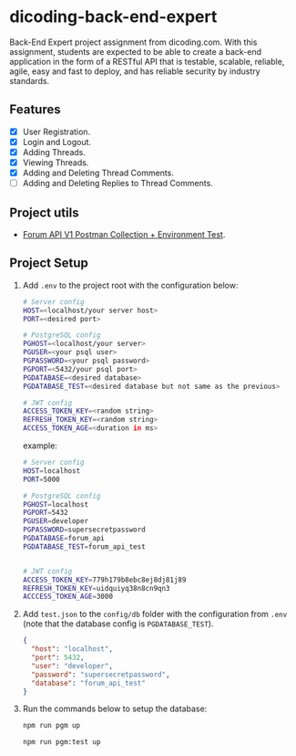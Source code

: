 [pm-v1]:
  https://github.com/dicodingacademy/a276-backend-expert-labs/raw/099-shared-content/shared-content/03-submission-content/01-Forum-API-V1/Forum%20API%20V1%20Test.zip

# dicoding-back-end-expert

Back-End Expert project assignment from dicoding.com. With this assignment,
students are expected to be able to create a back-end application in the form of
a RESTful API that is testable, scalable, reliable, agile, easy and fast to
deploy, and has reliable security by industry standards.

## Features

- [x] User Registration.
- [x] Login and Logout.
- [x] Adding Threads.
- [x] Viewing Threads.
- [x] Adding and Deleting Thread Comments.
- [ ] Adding and Deleting Replies to Thread Comments.

## Project utils

- [Forum API V1 Postman Collection + Environment Test][pm-v1].

## Project Setup

1. Add `.env` to the project root with the configuration below:

   ```sh
   # Server config
   HOST=<localhost/your server host>
   PORT=<desired port>

   # PostgreSQL config
   PGHOST=<localhost/your server>
   PGUSER=<your psql user>
   PGPASSWORD=<your psql password>
   PGPORT=<5432/your psql port>
   PGDATABASE=<desired database>
   PGDATABASE_TEST=<desired database but not same as the previous>

   # JWT config
   ACCESS_TOKEN_KEY=<random string>
   REFRESH_TOKEN_KEY=<random string>
   ACCESS_TOKEN_AGE=<duration in ms>
   ```

   example:

   ```sh
   # Server config
   HOST=localhost
   PORT=5000

   # PostgreSQL config
   PGHOST=localhost
   PGPORT=5432
   PGUSER=developer
   PGPASSWORD=supersecretpassword
   PGDATABASE=forum_api
   PGDATABASE_TEST=forum_api_test


   # JWT config
   ACCESS_TOKEN_KEY=779h179b8ebc8ej8dj81j89
   REFRESH_TOKEN_KEY=uidquiyq38n8cn9qn3
   ACCCESS_TOKEN_AGE=3000
   ```

2. Add `test.json` to the `config/db` folder with the configuration from `.env`
   (note that the database config is `PGDATABASE_TEST`).

   ```json
   {
     "host": "localhost",
     "port": 5432,
     "user": "developer",
     "password": "supersecretpassword",
     "database": "forum_api_test"
   }
   ```

3. Run the commands below to setup the database:
   ```sh
   npm run pgm up
   ```
   ```sh
   npm run pgm:test up
   ```

